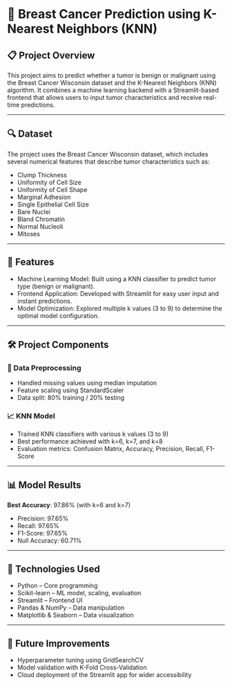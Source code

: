 # 🧠 Breast Cancer Prediction using K-Nearest Neighbors (KNN)

## 📋 Project Overview
This project aims to predict whether a tumor is benign or malignant using the Breast Cancer Wisconsin dataset and the K-Nearest Neighbors (KNN) algorithm. It combines a machine learning backend with a Streamlit-based frontend that allows users to input tumor characteristics and receive real-time predictions.

---

## 🔍 Dataset
The project uses the Breast Cancer Wisconsin dataset, which includes several numerical features that describe tumor characteristics such as:
- Clump Thickness
- Uniformity of Cell Size
- Uniformity of Cell Shape
- Marginal Adhesion
- Single Epithelial Cell Size
- Bare Nuclei
- Bland Chromatin
- Normal Nucleoli
- Mitoses

---

## 🚀 Features
- Machine Learning Model: Built using a KNN classifier to predict tumor type (benign or malignant).
- Frontend Application: Developed with Streamlit for easy user input and instant predictions.
- Model Optimization: Explored multiple k values (3 to 9) to determine the optimal model configuration.

---

## 🛠️ Project Components

### 🔧 Data Preprocessing
- Handled missing values using median imputation
- Feature scaling using StandardScaler
- Data split: 80% training / 20% testing

### 📈 KNN Model
- Trained KNN classifiers with various k values (3 to 9)
- Best performance achieved with k=6, k=7, and k=8
- Evaluation metrics: Confusion Matrix, Accuracy, Precision, Recall, F1-Score

---

## 📊 Model Results

**Best Accuracy**: 97.86% (with k=6 and k=7)

- Precision: 97.65%
- Recall: 97.65%
- F1-Score: 97.65%
- Null Accuracy: 60.71%

---

## 🤖 Technologies Used
- Python – Core programming
- Scikit-learn – ML model, scaling, evaluation
- Streamlit – Frontend UI
- Pandas & NumPy – Data manipulation
- Matplotlib & Seaborn – Data visualization

---

## 📌 Future Improvements
- Hyperparameter tuning using GridSearchCV
- Model validation with K-Fold Cross-Validation
- Cloud deployment of the Streamlit app for wider accessibility
